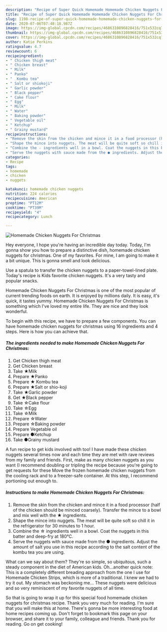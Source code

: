 ```yaml
---
description: "Recipe of Super Quick Homemade Homemade Chicken Nuggets For Christmas"
title: "Recipe of Super Quick Homemade Homemade Chicken Nuggets For Christmas"
slug: 1198-recipe-of-super-quick-homemade-homemade-chicken-nuggets-for-christmas
date: 2020-07-06T07:48:18.987Z
image: https://img-global.cpcdn.com/recipes/4686310896828416/751x532cq70/homemade-chicken-nuggets-for-christmas-recipe-main-photo.jpg
thumbnail: https://img-global.cpcdn.com/recipes/4686310896828416/751x532cq70/homemade-chicken-nuggets-for-christmas-recipe-main-photo.jpg
cover: https://img-global.cpcdn.com/recipes/4686310896828416/751x532cq70/homemade-chicken-nuggets-for-christmas-recipe-main-photo.jpg
author: Katie Perkins
ratingvalue: 4.7
reviewcount: 6
recipeingredient:
- " Chicken thigh meat"
- " Chicken breast"
- " Milk"
- " Panko"
- "  Kombu tea"
- " Salt or shiokoji"
- " Garlic powder"
- " Black pepper"
- " Cake flour"
- " Egg"
- " Milk"
- " Water"
- " Baking powder"
- " Vegetable oil"
- " Ketchup"
- " Grainy mustard"
recipeinstructions:
- "Remove the skin from the chicken and mince it in a food processor (half of the chicken should be minced coarsely). Transfer the mince to a bowl and mix well with the ★ ingredients."
- "Shape the mince into nuggets. The meat will be quite soft so chill it in the refrigerator for 30 minutes to 1 hour."
- "Combine the ☆ ingredients well in a bowl. Coat the nuggets in this batter and deep-fry at 180℃."
- "Serve the nuggets with sauce made from the ● ingredients. Adjust the amount of salt you use in this recipe according to the salt content of the kombu tea you are using."
categories:
- Recipe
tags:
- homemade
- chicken
- nuggets

katakunci: homemade chicken nuggets 
nutrition: 224 calories
recipecuisine: American
preptime: "PT12M"
cooktime: "PT39M"
recipeyield: "4"
recipecategory: Lunch

---
```



![Homemade Chicken Nuggets For Christmas](https://img-global.cpcdn.com/recipes/4686310896828416/751x532cq70/homemade-chicken-nuggets-for-christmas-recipe-main-photo.jpg)

Hey everyone, I hope you're having an incredible day today. Today, I'm gonna show you how to prepare a distinctive dish, homemade chicken nuggets for christmas. One of my favorites. For mine, I am going to make it a bit unique. This is gonna smell and look delicious.

Use a spatula to transfer the chicken nuggets to a paper-towel-lined plate. Today&#39;s recipe is Kids favorite chicken nuggets. It&#39;s a very tasty and popular snacks.

Homemade Chicken Nuggets For Christmas is one of the most popular of current trending foods on earth. It is enjoyed by millions daily. It is easy, it's quick, it tastes yummy. Homemade Chicken Nuggets For Christmas is something which I've loved my entire life. They are nice and they look wonderful.


To begin with this recipe, we have to prepare a few components. You can have homemade chicken nuggets for christmas using 16 ingredients and 4 steps. Here is how you can achieve that.

<!--inarticleads1-->

##### The ingredients needed to make Homemade Chicken Nuggets For Christmas:

1. Get  Chicken thigh meat
1. Get  Chicken breast
1. Take  ★Milk
1. Prepare  ★Panko
1. Prepare  ★ Kombu tea
1. Prepare  ★Salt or shio-koji
1. Take  ★Garlic powder
1. Get  ★Black pepper
1. Take  ☆Cake flour
1. Take  ☆Egg
1. Take  ☆Milk
1. Prepare  ☆Water
1. Prepare  ☆Baking powder
1. Prepare  Vegetable oil
1. Prepare  ●Ketchup
1. Take  ●Grainy mustard


A fun recipe to get kids involved with too! I have made these chicken nuggets several times now and each time they are met with rave reviews from my family and friends. First, make as many chicken nuggets as you want (I recommend doubling or tripling the recipe because you&#39;re going to get requests for these Move the frozen homemade chicken nuggets from the cooling rack and to a freezer-safe container. At this step, I recommend portioning out enough to. 

<!--inarticleads2-->

##### Instructions to make Homemade Chicken Nuggets For Christmas:

1. Remove the skin from the chicken and mince it in a food processor (half of the chicken should be minced coarsely). Transfer the mince to a bowl and mix well with the ★ ingredients.
1. Shape the mince into nuggets. The meat will be quite soft so chill it in the refrigerator for 30 minutes to 1 hour.
1. Combine the ☆ ingredients well in a bowl. Coat the nuggets in this batter and deep-fry at 180℃.
1. Serve the nuggets with sauce made from the ● ingredients. Adjust the amount of salt you use in this recipe according to the salt content of the kombu tea you are using.


What can we say about them? They&#39;re so simple, so ubiquitous, such a steady component in the diet of American kids. Oh…another quick note: This is a completely different breading approach from the one I use for Homemade Chicken Strips, which is more of a traditional. I knew we had to try it out. My stomach was beckoning me… These nuggets were delicious and so very reminiscent of my favorite nuggets of all time. 

So that is going to wrap it up for this special food homemade chicken nuggets for christmas recipe. Thank you very much for reading. I'm sure that you will make this at home. There's gonna be more interesting food at home recipes coming up. Don't forget to bookmark this page on your browser, and share it to your family, colleague and friends. Thank you for reading. Go on get cooking!
